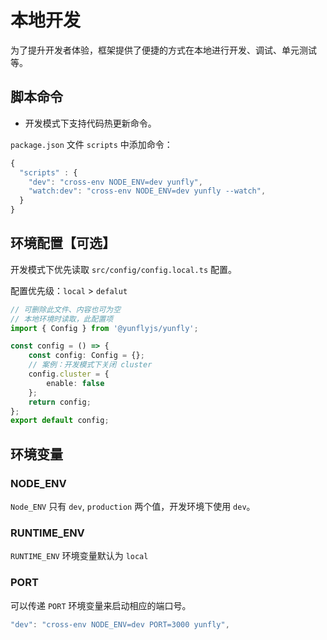 # 本地开发

为了提升开发者体验，框架提供了便捷的方式在本地进行开发、调试、单元测试等。

## 脚本命令

- 开发模式下支持代码热更新命令。

`package.json` 文件 `scripts` 中添加命令：

```ts filename="package.json"
{
  "scripts" : {
    "dev": "cross-env NODE_ENV=dev yunfly",
    "watch:dev": "cross-env NODE_ENV=dev yunfly --watch",
  }
}
```

## 环境配置【可选】

开发模式下优先读取 `src/config/config.local.ts` 配置。

配置优先级：`local` > `defalut`

```ts filename="src/cofig/config.local.ts"
// 可删除此文件、内容也可为空
// 本地环境时读取，此配置项
import { Config } from '@yunflyjs/yunfly';

const config = () => {
    const config: Config = {};
    // 案例：开发模式下关闭 cluster
    config.cluster = {
        enable: false
    };
    return config;
};
export default config;
```

## 环境变量

### NODE_ENV

`Node_ENV` 只有 `dev`, `production` 两个值，开发环境下使用 `dev`。

### RUNTIME_ENV

`RUNTIME_ENV` 环境变量默认为 `local`

### PORT

可以传递 `PORT` 环境变量来启动相应的端口号。

```ts
"dev": "cross-env NODE_ENV=dev PORT=3000 yunfly",
```
